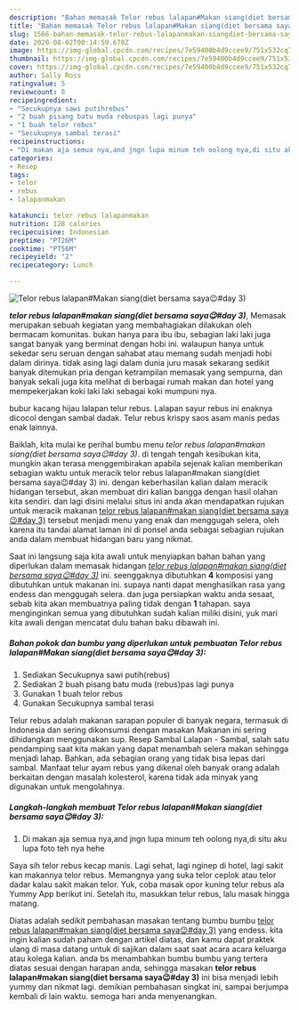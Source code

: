 ```yaml
---
description: "Bahan memasak Telor rebus lalapan#Makan siang(diet bersama saya😉#day 3) yang nikmat"
title: "Bahan memasak Telor rebus lalapan#Makan siang(diet bersama saya😉#day 3) yang nikmat"
slug: 1566-bahan-memasak-telor-rebus-lalapanmakan-siangdiet-bersama-sayaday-3-yang-nikmat
date: 2020-08-02T00:14:59.670Z
image: https://img-global.cpcdn.com/recipes/7e59400b4d9ccee9/751x532cq70/telor-rebus-lalapanmakan-siangdiet-bersama-saya😉day-3-foto-resep-utama.jpg
thumbnail: https://img-global.cpcdn.com/recipes/7e59400b4d9ccee9/751x532cq70/telor-rebus-lalapanmakan-siangdiet-bersama-saya😉day-3-foto-resep-utama.jpg
cover: https://img-global.cpcdn.com/recipes/7e59400b4d9ccee9/751x532cq70/telor-rebus-lalapanmakan-siangdiet-bersama-saya😉day-3-foto-resep-utama.jpg
author: Sally Ross
ratingvalue: 5
reviewcount: 8
recipeingredient:
- "Secukupnya sawi putihrebus"
- "2 buah pisang batu muda rebuspas lagi punya"
- "1 buah telor rebus"
- "Secukupnya sambal terasi"
recipeinstructions:
- "Di makan aja semua nya,and jngn lupa minum teh oolong nya,di situ aku lupa foto teh nya hehe"
categories:
- Resep
tags:
- telor
- rebus
- lalapanmakan

katakunci: telor rebus lalapanmakan 
nutrition: 128 calories
recipecuisine: Indonesian
preptime: "PT26M"
cooktime: "PT56M"
recipeyield: "2"
recipecategory: Lunch

---
```



![Telor rebus lalapan#Makan siang(diet bersama saya😉#day 3)](https://img-global.cpcdn.com/recipes/7e59400b4d9ccee9/751x532cq70/telor-rebus-lalapanmakan-siangdiet-bersama-saya😉day-3-foto-resep-utama.jpg)

<b><i>telor rebus lalapan#makan siang(diet bersama saya😉#day 3)</i></b>, Memasak merupakan sebuah kegiatan yang membahagiakan dilakukan oleh bermacam komunitas. bukan hanya para ibu ibu, sebagian laki laki juga sangat banyak yang berminat dengan hobi ini. walaupun hanya untuk sekedar seru seruan dengan sahabat atau memang sudah menjadi hobi dalam dirinya. tidak asing lagi dalam dunia juru masak sekarang sedikit banyak ditemukan pria dengan ketrampilan memasak yang sempurna, dan banyak sekali juga kita melihat di berbagai rumah makan dan hotel yang mempekerjakan koki laki laki sebagai koki mumpuni nya.

bubur kacang hijau lalapan telur rebus. Lalapan sayur rebus ini enaknya dicocol dengan sambal dadak. Telur rebus krispy saos asam manis pedas enak lainnya.

Baiklah, kita mulai ke perihal bumbu menu <i>telor rebus lalapan#makan siang(diet bersama saya😉#day 3)</i>. di tengah tengah kesibukan kita, mungkin akan terasa menggembirakan apabila sejenak kalian memberikan sebagian waktu untuk meracik telor rebus lalapan#makan siang(diet bersama saya😉#day 3) ini. dengan keberhasilan kalian dalam meracik hidangan tersebut, akan membuat diri kalian bangga dengan hasil olahan kita sendiri. dan lagi disini melalui situs ini anda akan mendapatkan rujukan untuk meracik makanan <u>telor rebus lalapan#makan siang(diet bersama saya😉#day 3)</u> tersebut menjadi menu yang enak dan menggugah selera, oleh karena itu tandai alamat laman ini di ponsel anda sebagai sebagian rujukan anda dalam membuat hidangan baru yang nikmat.


Saat ini langsung saja kita awali untuk menyiapkan bahan bahan yang diperlukan dalam memasak hidangan <u><i>telor rebus lalapan#makan siang(diet bersama saya😉#day 3)</i></u> ini. seenggaknya dibutuhkan <b>4</b> komposisi yang dibutuhkan untuk makanan ini. supaya nanti dapat menghasilkan rasa yang endess dan menggugah selera. dan juga persiapkan waktu anda sesaat, sebab kita akan membuatnya paling tidak dengan <b>1</b> tahapan. saya menginginkan semua yang dibutuhkan sudah kalian miliki disini, yuk mari kita awali dengan mencatat dulu bahan baku dibawah ini.

<!--inarticleads1-->

##### Bahan pokok dan bumbu yang diperlukan untuk pembuatan Telor rebus lalapan#Makan siang(diet bersama saya😉#day 3):

1. Sediakan Secukupnya sawi putih(rebus)
1. Sediakan 2 buah pisang batu muda (rebus)pas lagi punya
1. Gunakan 1 buah telor rebus
1. Gunakan Secukupnya sambal terasi


Telur rebus adalah makanan sarapan populer di banyak negara, termasuk di Indonesia dan sering dikonsumsi dengan masakan Makanan ini sering dihidangkan menggunakan sup. Resep Sambal Lalapan - Sambal, salah satu pendamping saat kita makan yang dapat menambah selera makan sehingga menjadi lahap. Bahkan, ada sebagian orang yang tidak bisa lepas dari sambal. Manfaat telur ayam rebus yang dikenal oleh banyak orang adalah berkaitan dengan masalah kolesterol, karena tidak ada minyak yang digunakan untuk mengolahnya. 

<!--inarticleads2-->

##### Langkah-langkah membuat Telor rebus lalapan#Makan siang(diet bersama saya😉#day 3):

1. Di makan aja semua nya,and jngn lupa minum teh oolong nya,di situ aku lupa foto teh nya hehe


Saya sih telor rebus kecap manis. Lagi sehat, lagi nginep di hotel, lagi sakit kan makannya telor rebus. Memangnya yang suka telor ceplok atau telor dadar kalau sakit makan telor. Yuk, coba masak opor kuning telur rebus ala Yummy App berikut ini. Setelah itu, masukkan telur rebus, lalu masak hingga matang. 

Diatas adalah sedikit pembahasan masakan tentang bumbu bumbu <u>telor rebus lalapan#makan siang(diet bersama saya😉#day 3)</u> yang endess. kita ingin kalian sudah paham dengan artikel diatas, dan kamu dapat praktek ulang di masa datang untuk di sajikan dalam saat saat acara acara keluarga atau kolega kalian. anda bs menambahkan bumbu bumbu yang tertera diatas sesuai dengan harapan anda, sehingga masakan <b>telor rebus lalapan#makan siang(diet bersama saya😉#day 3)</b> ini bisa menjadi lebih yummy dan nikmat lagi. demikian pembahasan singkat ini, sampai berjumpa kembali di lain waktu. semoga hari anda menyenangkan.
